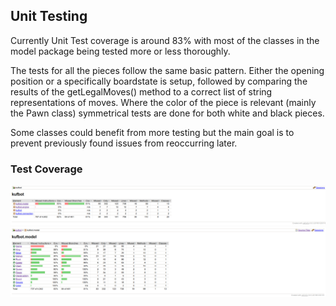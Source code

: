 ## Unit Testing

Currently Unit Test coverage is around 83% with most of the classes in the model package being tested more or less thoroughly.

The tests for all the pieces follow the same basic pattern. Either the opening position or a specifically boardstate is setup, followed by comparing the results of the getLegalMoves() method to a correct list of string representations of moves. Where the color of the piece is relevant (mainly the Pawn class) symmetrical tests are done for both white and black pieces.     

Some classes could benefit from more testing but the main goal is to prevent previously found issues from reoccurring later.    
### Test Coverage
![Image](https://github.com/antlammi/ChessAI_TiRa/blob/master/documentation/Test%20Coverage.png)
![Image](https://github.com/antlammi/ChessAI_TiRa/blob/master/documentation/Test%20Coverage%202.png)

